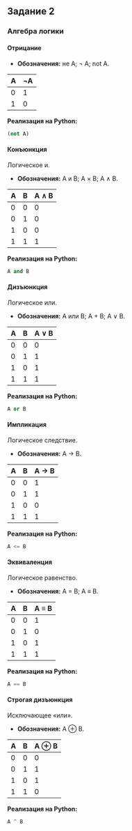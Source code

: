 ## Задание 2

### Алгебра логики
#### Отрицание
* **Обозначения:** не A; ¬ А; not А.

| A | ¬A |
|---|----|
| 0 | 1  |
| 1 | 0  |

**Реализация на Python:**
```python
(not A)
```

#### Конъюнкция
Логическое и.

* **Обозначения:** A и B; А × B; A ∧ B.

| A | B | A ∧ B |
|-|-|-|
| 0 | 0 | 0 |
| 0 | 1 | 0 |
| 1 | 0 | 0 |
| 1 | 1 | 1 |

**Реализация на Python:**
```python
A and B
```

#### Дизъюнкция
Логическое или.

* **Обозначения:** A или B; A + B; A ∨ B.

| A | B | A ∨ B |
|-|-|-|
| 0 | 0 | 0 |
| 0 | 1 | 1 |
| 1 | 0 | 1 |
| 1 | 1 | 1 |

**Реализация на Python:**
```python
A or B
```

#### Импликация
Логическое следствие.

* **Обозначения:** A → B.

| A | B | A → B |
|-|-|-|
| 0 | 0 | 1 |
| 0 | 1 | 1 |
| 1 | 0 | 0 |
| 1 | 1 | 1 |

**Реализация на Python:**
```python
A <= B
```

#### Эквиваленция
Логическое равенство.

* **Обозначения:** A = B; A ≡ B.

| A | B | A ≡ B |
|-|-|-|
| 0 | 0 | 1 |
| 0 | 1 | 0 |
| 1 | 0 | 1 |
| 1 | 1 | 1 |

**Реализация на Python:**
```python
A == B
```

#### Строгая дизъюнкция
Исключающее «или».

* **Обозначения:** A ⊕ B.

| A | B | A ⊕ B |
|-|-|-|
| 0 | 0 | 0 |
| 0 | 1 | 1 |
| 1 | 0 | 1 |
| 1 | 1 | 0 |

**Реализация на Python:**
```python
A ^ B
```

